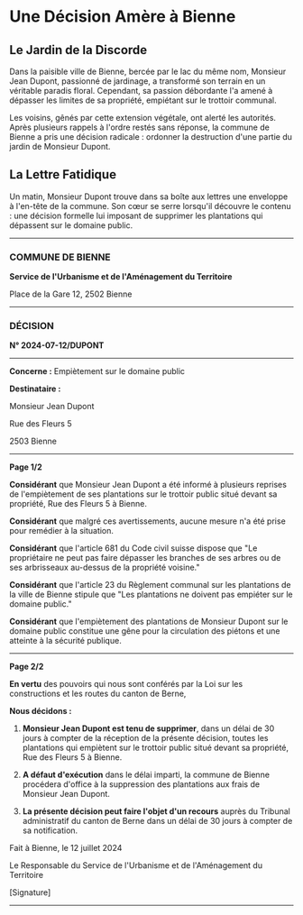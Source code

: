 # Une Décision Amère à Bienne

## Le Jardin de la Discorde

Dans la paisible ville de Bienne, bercée par le lac du même nom, Monsieur Jean Dupont, passionné de jardinage, a transformé son terrain en un véritable paradis floral. Cependant, sa passion débordante l'a amené à dépasser les limites de sa propriété, empiétant sur le trottoir communal.

Les voisins, gênés par cette extension végétale, ont alerté les autorités. Après plusieurs rappels à l'ordre restés sans réponse, la commune de Bienne a pris une décision radicale : ordonner la destruction d'une partie du jardin de Monsieur Dupont.

## La Lettre Fatidique

Un matin, Monsieur Dupont trouve dans sa boîte aux lettres une enveloppe à l'en-tête de la commune. Son cœur se serre lorsqu'il découvre le contenu : une décision formelle lui imposant de supprimer les plantations qui dépassent sur le domaine public.

---

### COMMUNE DE BIENNE

**Service de l'Urbanisme et de l'Aménagement du Territoire**

Place de la Gare 12, 2502 Bienne

---

### **DÉCISION**

**N° 2024-07-12/DUPONT**

---

**Concerne :** Empiètement sur le domaine public

**Destinataire :**

Monsieur Jean Dupont

Rue des Fleurs 5

2503 Bienne

---

**Page 1/2**

**Considérant** que Monsieur Jean Dupont a été informé à plusieurs reprises de l'empiètement de ses plantations sur le trottoir public situé devant sa propriété, Rue des Fleurs 5 à Bienne.

**Considérant** que malgré ces avertissements, aucune mesure n'a été prise pour remédier à la situation.

**Considérant** que l'article 681 du Code civil suisse dispose que "Le propriétaire ne peut pas faire dépasser les branches de ses arbres ou de ses arbrisseaux au-dessus de la propriété voisine."

**Considérant** que l'article 23 du Règlement communal sur les plantations de la ville de Bienne stipule que "Les plantations ne doivent pas empiéter sur le domaine public."

**Considérant** que l'empiètement des plantations de Monsieur Dupont sur le domaine public constitue une gêne pour la circulation des piétons et une atteinte à la sécurité publique.

---

**Page 2/2**

**En vertu** des pouvoirs qui nous sont conférés par la Loi sur les constructions et les routes du canton de Berne,

**Nous décidons :**

1. **Monsieur Jean Dupont est tenu de supprimer**, dans un délai de 30 jours à compter de la réception de la présente décision, toutes les plantations qui empiètent sur le trottoir public situé devant sa propriété, Rue des Fleurs 5 à Bienne.

2. **A défaut d'exécution** dans le délai imparti, la commune de Bienne procédera d'office à la suppression des plantations aux frais de Monsieur Jean Dupont.

3. **La présente décision peut faire l'objet d'un recours** auprès du Tribunal administratif du canton de Berne dans un délai de 30 jours à compter de sa notification.

Fait à Bienne, le 12 juillet 2024

Le Responsable du Service de l'Urbanisme et de l'Aménagement du Territoire

[Signature]

---
